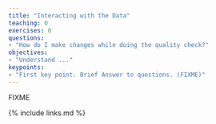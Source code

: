 ```yaml
---
title: "Interacting with the Data"
teaching: 0
exercises: 0
questions:
- "How do I make changes while doing the quality check?"
objectives:
- "Understand ..."
keypoints:
- "First key point. Brief Answer to questions. (FIXME)"
---
```

FIXME

{% include links.md %}

